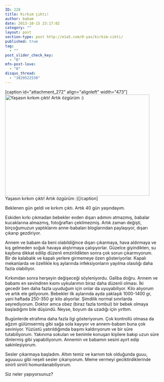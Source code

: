 ```yaml
---
ID: 228
title: Kırkım çıktı!
author: babam
date: 2013-10-15 23:17:02
category: ""
layout: post
section-type: post http://e1a5.com/0-yas/kirkim-cikti/
published: true
tag:
  - ""
post_slider_check_key:
  - "0"
mfn-post-love:
  - "0"
disqus_thread:
  - "3829522530"
---
```

[caption id="attachment_272" align="alignleft" width="473"]<a href="http://e1a5.com/wp-content/uploads/2013/10/kirk.jpg"><img class=" wp-image-272 " alt="Yaşasın kırkım çıktı! Artık özgürüm :)" src="http://e1a5.com/wp-content/uploads/2013/10/kirk.jpg" width="473" height="331" /></a> Yaşasın kırkım çıktı! Artık özgürüm :)[/caption]

Beklenen gün geldi ve kırkım çıktı. Artık 40 gün yaşındayım.

Eskiden kırkı çıkmadan bebekler evden dışarı adımını atmazmış, babalar kucaklarına almazmış, fotoğrafları çekilmezmiş. Artık zaman değişti, birçoğumuzun yaptıklarını anne-babaları bloglarından paylaşıyor, dışarı çıkarıp gezdiriyor.

Annem ve babam da beni olabildiğince dışarı çıkarmaya, hava aldırmaya ve kış gelmeden soğuk havaya alıştırmaya çalışıyorlar. Güzelce giyindikten, su kaybına dikkat edilip düzenli emzirildikten sonra çok sorun çıkarmıyorum. Bir de kalabalık ve kapalı yerlere girmemeye özen gösteriyorlar. Kapalı mekanlarda ve özellikle kış aylarında infeksiyonların yayılma olasılığı daha fazla olabiliyor.

Kırkımdan sonra herşeyin değişeceği söyleniyordu. Galiba doğru. Annem ve babamı en sevindiren kısmı uykularımın biraz daha düzenli olması. İki gecedir ben daha fazla uyuduğum için onlar da uyuyabiliyor. Kilo alıyorum ve artık ele geliyorum. Bebekler ilk aylarında ayda yaklaşık 1000-1400 gr, yani haftada 250-350 gr kilo alıyorlar. Şimdilik normal sınırlarda seyrediyorum. Doktor amca obez (biraz fazla tombul) bir bebek olmaya başladığımı bile düşündü. Neyse, boyum da uzadığı için yırttım.

Bugünlerde etrafıma daha fazla ilgi gösteriyorum. Çok kontrollü olmasa da ağzım gülümsermiş gibi sağa sola kayıyor ve annem-babam buna çok seviniyor. Yüzüstü yatırıldığımda başımı kaldırıyorum ve bir süre tutabiliyorum. Yakınıma sokulan ve benimle konuşan kişilere bakıp uzun süre dinlermiş gibi yapabiliyorum. Annemin ve babamın sesini ayırt edip sakinleşiyorum.

Sesler çıkarmaya başladım. Altım temiz ve karnım tok olduğunda guuu, aguuuuu gibi neşeli sesler çıkarıyorum. Meme vermeyi geciktirdiklerinde sinirli sinirli homurdanabiliyorum.

Siz neler yapıyorsunuz?

&nbsp;

&nbsp;

&nbsp;

&nbsp;
